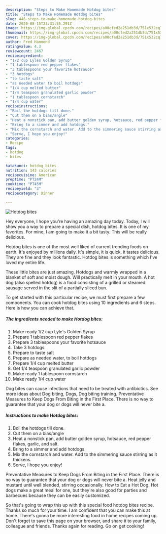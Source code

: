 ```yaml
---
description: "Steps to Make Homemade Hotdog bites"
title: "Steps to Make Homemade Hotdog bites"
slug: 446-steps-to-make-homemade-hotdog-bites
date: 2020-08-15T23:31:55.291Z
image: https://img-global.cpcdn.com/recipes/a00cfed2a251db3d/751x532cq70/hotdog-bites-recipe-main-photo.jpg
thumbnail: https://img-global.cpcdn.com/recipes/a00cfed2a251db3d/751x532cq70/hotdog-bites-recipe-main-photo.jpg
cover: https://img-global.cpcdn.com/recipes/a00cfed2a251db3d/751x532cq70/hotdog-bites-recipe-main-photo.jpg
author: Fred Hammond
ratingvalue: 4.3
reviewcount: 2467
recipeingredient:
- "1/2 cup Lyles Golden Syrup"
- "1 tablespoon red pepper flakes"
- "3 tablespoons your favorite hotsauce"
- "3 hotdogs"
- "to taste salt"
- "as needed water to boil hotdogs"
- "1/4 cup melted butter"
- "1/4 teaspoon granulated garlic powder"
- "1 tablespoon cornstarch"
- "1/4 cup water"
recipeinstructions:
- "Boil the hotdogs till done."
- "Cut them on a bias/angle"
- "Heat a nonstick pan, add butter golden syrup, hotsauce, red pepper flakes, garlic, and salt."
- "Bring to a simmer and add hotdogs."
- "Mix the cornstarch and water. Add to the simmering sauce stirring as it thickens."
- "Serve, I hope you enjoy!"
categories:
- Recipe
tags:
- hotdog
- bites

katakunci: hotdog bites 
nutrition: 143 calories
recipecuisine: American
preptime: "PT24M"
cooktime: "PT45M"
recipeyield: "3"
recipecategory: Dinner

---
```



![Hotdog bites](https://img-global.cpcdn.com/recipes/a00cfed2a251db3d/751x532cq70/hotdog-bites-recipe-main-photo.jpg)

Hey everyone, I hope you're having an amazing day today. Today, I will show you a way to prepare a special dish, hotdog bites. It is one of my favorites. For mine, I am going to make it a bit tasty. This will be really delicious.

Hotdog bites is one of the most well liked of current trending foods on earth. It's enjoyed by millions daily. It's simple, it is quick, it tastes delicious. They are fine and they look fantastic. Hotdog bites is something which I've loved my entire life.

These little bites are just amazing. Hotdogs and warmly wrapped in a blanket of soft and moist dough. Will practically melt in your mouth. A hot dog (also spelled hotdog) is a food consisting of a grilled or steamed sausage served in the slit of a partially sliced bun.


To get started with this particular recipe, we must first prepare a few components. You can cook hotdog bites using 10 ingredients and 6 steps. Here is how you can achieve that.

<!--inarticleads1-->

##### The ingredients needed to make Hotdog bites:

1. Make ready 1/2 cup Lyle&#39;s Golden Syrup
1. Prepare 1 tablespoon red pepper flakes
1. Prepare 3 tablespoons your favorite hotsauce
1. Take 3 hotdogs
1. Prepare to taste salt
1. Prepare as needed water, to boil hotdogs
1. Prepare 1/4 cup melted butter
1. Get 1/4 teaspoon granulated garlic powder
1. Make ready 1 tablespoon cornstarch
1. Make ready 1/4 cup water


Dog bites can cause infections that need to be treated with antibiotics. See more ideas about Dog biting, Dogs, Dog biting training. Preventative Measures to Keep Dogs From Biting in the First Place. There is no way to guarantee that your dog or dogs will never bite a. 

<!--inarticleads2-->

##### Instructions to make Hotdog bites:

1. Boil the hotdogs till done.
1. Cut them on a bias/angle
1. Heat a nonstick pan, add butter golden syrup, hotsauce, red pepper flakes, garlic, and salt.
1. Bring to a simmer and add hotdogs.
1. Mix the cornstarch and water. Add to the simmering sauce stirring as it thickens.
1. Serve, I hope you enjoy!


Preventative Measures to Keep Dogs From Biting in the First Place. There is no way to guarantee that your dog or dogs will never bite a. Heat jelly and mustard until well blended, stirring occasionally. How to Eat a Hot Dog. Hot dogs make a great meal for one, but they&#39;re also good for parties and barbecues because they can be easily customized. 

So that's going to wrap this up with this special food hotdog bites recipe. Thanks so much for your time. I am confident that you can make this at home. There's gonna be more interesting food in home recipes coming up. Don't forget to save this page on your browser, and share it to your family, colleague and friends. Thanks again for reading. Go on get cooking!
